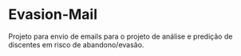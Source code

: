 # Evasion-Mail
Projeto para envio de emails para o projeto de análise e predição de discentes em risco de abandono/evasão.
